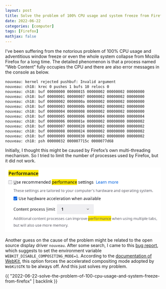 ```yaml
---
layout: post
title: Solve the problem of 100% CPU usage and system freeze from Firefox
date: 2022-06-22
categories: [computer]
tags: [Firefox]
mathjax: false
---
```


I&rsquo;ve been suffering from the notorious problem of 100% CPU usage and adventitious window freeze or even the whole system collapse from Mozilla Firefox for a long time. The detailed phenomenon is that a process named &ldquo;Web Content&rdquo; fully occupies the CPU and there are also error messages in the console as below.

    nouveau: kernel rejected pushbuf: Invalid argument
    nouveau: ch18: krec 0 pushes 1 bufs 10 relocs 0
    nouveau: ch18: buf 00000000 00000015 00000002 00000002 00000000
    nouveau: ch18: buf 00000001 00000007 00000002 00000002 00000000
    nouveau: ch18: buf 00000002 0000000a 00000002 00000002 00000000
    nouveau: ch18: buf 00000003 0000000b 00000002 00000002 00000000
    nouveau: ch18: buf 00000004 00000008 00000002 00000002 00000000
    nouveau: ch18: buf 00000005 00000006 00000004 00000000 00000004
    nouveau: ch18: buf 00000006 0000001e 00000002 00000000 00000002
    nouveau: ch18: buf 00000007 00000020 00000002 00000000 00000002
    nouveau: ch18: buf 00000008 00000024 00000002 00000000 00000002
    nouveau: ch18: buf 00000009 00000030 00000002 00000000 00000002
    nouveau: ch18: psh 00000032 000007715c 0000077d68

Initially, I thought this might be caused by Firefox&rsquo;s own multi-threading mechanism. So I tried to limit the number of processes used by Firefox, but it did not work.

![](/figures/2022-06-22_09-13-29-limit-firefox-processes.png "Limit the number of processes used by Firefox")

Another guess on the cause of the problem might be related to the open source display driver `nouveau`. After some search, I came to this [bug report](https://bugs.webkit.org/show_bug.cgi?id=200437), which suggests to set the environment variable `WEBKIT_DISABLE_COMPOSITING_MODE=1`. According to the [documentation of WebKit](https://trac.webkit.org/wiki/EnvironmentVariables), this option forces the accelerated compositing mode adopted by `WebKitGTK` to be always off. And this just solves my problem.

{{ "2022-06-22-solve-the-problem-of-100-cpu-usage-and-system-freeze-from-firefox" | backlink }}
